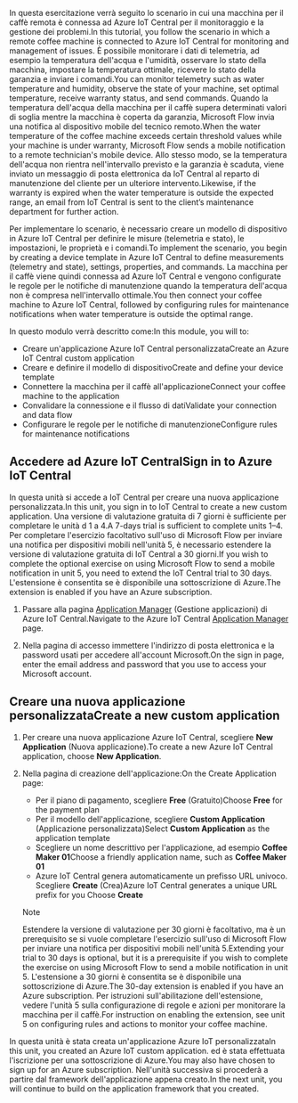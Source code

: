  <span data-ttu-id="c667b-101">In questa esercitazione verrà seguito lo scenario in cui una macchina per il caffè remota è connessa ad Azure IoT Central per il monitoraggio e la gestione dei problemi.</span><span class="sxs-lookup"><span data-stu-id="c667b-101">In this tutorial, you follow the scenario in which a remote coffee machine is connected to Azure IoT Central for monitoring and management of issues.</span></span> <span data-ttu-id="c667b-102">È possibile monitorare i dati di telemetria, ad esempio la temperatura dell'acqua e l'umidità, osservare lo stato della macchina, impostare la temperatura ottimale, ricevere lo stato della garanzia e inviare i comandi.</span><span class="sxs-lookup"><span data-stu-id="c667b-102">You can monitor telemetry such as water temperature and humidity, observe the state of your machine, set optimal temperature, receive warranty status, and send commands.</span></span> <span data-ttu-id="c667b-103">Quando la temperatura dell'acqua della macchina per il caffè supera determinati valori di soglia mentre la macchina è coperta da garanzia, Microsoft Flow invia una notifica al dispositivo mobile del tecnico remoto.</span><span class="sxs-lookup"><span data-stu-id="c667b-103">When the water temperature of the coffee machine exceeds certain threshold values while your machine is under warranty, Microsoft Flow sends a mobile notification to a remote technician's mobile device.</span></span> <span data-ttu-id="c667b-104">Allo stesso modo, se la temperatura dell'acqua non rientra nell'intervallo previsto e la garanzia è scaduta, viene inviato un messaggio di posta elettronica da IoT Central al reparto di manutenzione del cliente per un ulteriore intervento.</span><span class="sxs-lookup"><span data-stu-id="c667b-104">Likewise, if the warranty is expired when the water temperature is outside the expected range, an email from IoT Central is sent to the client’s maintenance department for further action.</span></span>

<span data-ttu-id="c667b-105">Per implementare lo scenario, è necessario creare un modello di dispositivo in Azure IoT Central per definire le misure (telemetria e stato), le impostazioni, le proprietà e i comandi.</span><span class="sxs-lookup"><span data-stu-id="c667b-105">To implement the scenario, you begin by creating a device template in Azure IoT Central to define measurements (telemetry and state), settings, properties, and commands.</span></span> <span data-ttu-id="c667b-106">La macchina per il caffè viene quindi connessa ad Azure IoT Central e vengono configurate le regole per le notifiche di manutenzione quando la temperatura dell'acqua non è compresa nell'intervallo ottimale.</span><span class="sxs-lookup"><span data-stu-id="c667b-106">You then connect your coffee machine to Azure IoT Central, followed by configuring rules for maintenance notifications when water temperature is outside the optimal range.</span></span>

<span data-ttu-id="c667b-107">In questo modulo verrà descritto come:</span><span class="sxs-lookup"><span data-stu-id="c667b-107">In this module, you will to:</span></span>
- <span data-ttu-id="c667b-108">Creare un'applicazione Azure IoT Central personalizzata</span><span class="sxs-lookup"><span data-stu-id="c667b-108">Create an Azure IoT Central custom application</span></span> 
- <span data-ttu-id="c667b-109">Creare e definire il modello di dispositivo</span><span class="sxs-lookup"><span data-stu-id="c667b-109">Create and define your device template</span></span>
- <span data-ttu-id="c667b-110">Connettere la macchina per il caffè all'applicazione</span><span class="sxs-lookup"><span data-stu-id="c667b-110">Connect your coffee machine to the application</span></span>
- <span data-ttu-id="c667b-111">Convalidare la connessione e il flusso di dati</span><span class="sxs-lookup"><span data-stu-id="c667b-111">Validate your connection and data flow</span></span>
- <span data-ttu-id="c667b-112">Configurare le regole per le notifiche di manutenzione</span><span class="sxs-lookup"><span data-stu-id="c667b-112">Configure rules for maintenance notifications</span></span>
 
## <a name="sign-in-to-azure-iot-central"></a><span data-ttu-id="c667b-113">Accedere ad Azure IoT Central</span><span class="sxs-lookup"><span data-stu-id="c667b-113">Sign in to Azure IoT Central</span></span>
<span data-ttu-id="c667b-114">In questa unità si accede a IoT Central per creare una nuova applicazione personalizzata.</span><span class="sxs-lookup"><span data-stu-id="c667b-114">In this unit, you sign in to IoT Central to create a new custom application.</span></span> <span data-ttu-id="c667b-115">Una versione di valutazione gratuita di 7 giorni è sufficiente per completare le unità d 1 a 4.</span><span class="sxs-lookup"><span data-stu-id="c667b-115">A 7-days trial is sufficient to complete units 1–4.</span></span> <span data-ttu-id="c667b-116">Per completare l'esercizio facoltativo sull'uso di Microsoft Flow per inviare una notifica per dispositivi mobili nell'unità 5, è necessario estendere la versione di valutazione gratuita di IoT Central a 30 giorni.</span><span class="sxs-lookup"><span data-stu-id="c667b-116">If you wish to complete the optional exercise on using Microsoft Flow to send a mobile notification in unit 5, you need to extend the IoT Central trial to 30 days.</span></span> <span data-ttu-id="c667b-117">L'estensione è consentita se è disponibile una sottoscrizione di Azure.</span><span class="sxs-lookup"><span data-stu-id="c667b-117">The extension is enabled if you have an Azure subscription.</span></span>  

1. <span data-ttu-id="c667b-118">Passare alla pagina [Application Manager](https://aka.ms/iotcentral) (Gestione applicazioni) di Azure IoT Central.</span><span class="sxs-lookup"><span data-stu-id="c667b-118">Navigate to the Azure IoT Central [Application Manager](https://aka.ms/iotcentral) page.</span></span> 

1. <span data-ttu-id="c667b-119">Nella pagina di accesso immettere l'indirizzo di posta elettronica e la password usati per accedere all'account Microsoft.</span><span class="sxs-lookup"><span data-stu-id="c667b-119">On the sign in page, enter the email address and password that you use to access your Microsoft account.</span></span>

## <a name="create-a-new-custom-application"></a><span data-ttu-id="c667b-120">Creare una nuova applicazione personalizzata</span><span class="sxs-lookup"><span data-stu-id="c667b-120">Create a new custom application</span></span>

1. <span data-ttu-id="c667b-121">Per creare una nuova applicazione Azure IoT Central, scegliere **New Application** (Nuova applicazione).</span><span class="sxs-lookup"><span data-stu-id="c667b-121">To create a new Azure IoT Central application, choose **New Application**.</span></span> 

1. <span data-ttu-id="c667b-122">Nella pagina di creazione dell'applicazione:</span><span class="sxs-lookup"><span data-stu-id="c667b-122">On the Create Application page:</span></span> 
    * <span data-ttu-id="c667b-123">Per il piano di pagamento, scegliere **Free** (Gratuito)</span><span class="sxs-lookup"><span data-stu-id="c667b-123">Choose **Free** for the payment plan</span></span>
    * <span data-ttu-id="c667b-124">Per il modello dell'applicazione, scegliere **Custom Application** (Applicazione personalizzata)</span><span class="sxs-lookup"><span data-stu-id="c667b-124">Select **Custom Application** as the application template</span></span>
    * <span data-ttu-id="c667b-125">Scegliere un nome descrittivo per l'applicazione, ad esempio **Coffee Maker 01**</span><span class="sxs-lookup"><span data-stu-id="c667b-125">Choose a friendly application name, such as **Coffee Maker 01**</span></span>
    * <span data-ttu-id="c667b-126">Azure IoT Central genera automaticamente un prefisso URL univoco. Scegliere **Create** (Crea)</span><span class="sxs-lookup"><span data-stu-id="c667b-126">Azure IoT Central generates a unique URL prefix for you Choose **Create**</span></span>
    
   > [!NOTE]
   > <span data-ttu-id="c667b-127">Estendere la versione di valutazione per 30 giorni è facoltativo, ma è un prerequisito se si vuole completare l'esercizio sull'uso di Microsoft Flow per inviare una notifica per dispositivi mobili nell'unità 5.</span><span class="sxs-lookup"><span data-stu-id="c667b-127">Extending your trial to 30 days is optional, but it is a prerequisite if you wish to complete the exercise on using Microsoft Flow to send a mobile notification in unit 5.</span></span> <span data-ttu-id="c667b-128">L'estensione a 30 giorni è consentita se è disponibile una sottoscrizione di Azure.</span><span class="sxs-lookup"><span data-stu-id="c667b-128">The 30-day extension is enabled if you have an Azure subscription.</span></span> <span data-ttu-id="c667b-129">Per istruzioni sull'abilitazione dell'estensione, vedere l'unità 5 sulla configurazione di regole e azioni per monitorare la macchina per il caffè.</span><span class="sxs-lookup"><span data-stu-id="c667b-129">For instruction on enabling the extension, see unit 5 on configuring rules and actions to monitor your coffee machine.</span></span>

<span data-ttu-id="c667b-130">In questa unità è stata creata un'applicazione Azure IoT personalizzata</span><span class="sxs-lookup"><span data-stu-id="c667b-130">In this unit, you created an Azure IoT custom application.</span></span> <span data-ttu-id="c667b-131">ed è stata effettuata l'iscrizione per una sottoscrizione di Azure.</span><span class="sxs-lookup"><span data-stu-id="c667b-131">You may also have chosen to sign up for an Azure subscription.</span></span> <span data-ttu-id="c667b-132">Nell'unità successiva si procederà a partire dal framework dell'applicazione appena creato.</span><span class="sxs-lookup"><span data-stu-id="c667b-132">In the next unit, you will continue to build on the application framework that you created.</span></span> 